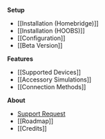 **Setup**
* [[Installation (Homebridge)]]
* [[Installation (HOOBS)]]
* [[Configuration]]
* [[Beta Version]]

**Features**
* [[Supported Devices]]
* [[Accessory Simulations]]
* [[Connection Methods]]

**About**
* [Support Request](https://github.com/bwp91/homebridge-ewelink/issues/new/choose)
* [[Roadmap]]
* [[Credits]]